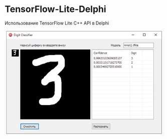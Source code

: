 # TensorFlow-Lite-Delphi
Использование TensorFlow Lite C++ API  в Delphi
<div align="center">
    <img src="https://github.com/DonkeySmall/TensorFlow-Lite-Delphi/blob/master/screenshots/test3.jpg"</img> 
</div>

